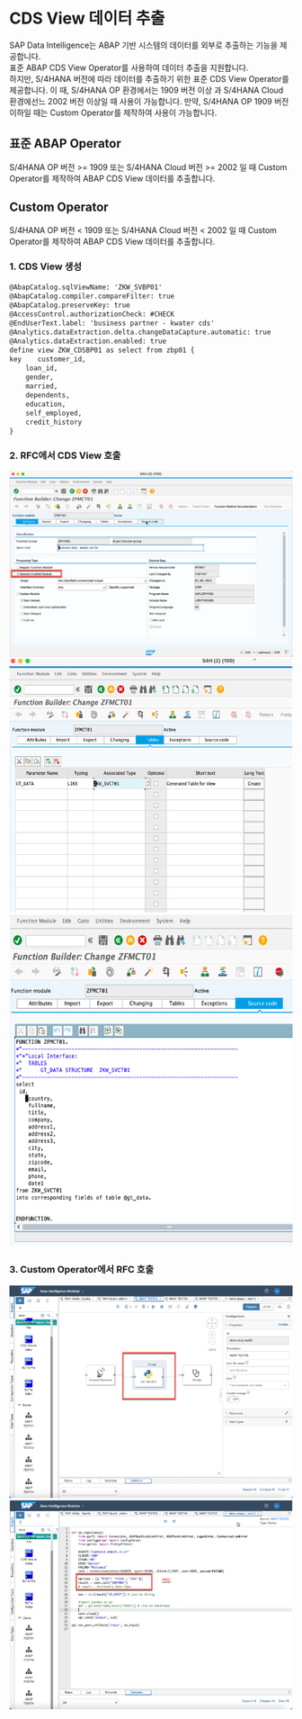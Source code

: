 # CDS View 데이터 추출

SAP Data Intelligence는 ABAP 기반 시스템의 데이터를 외부로 추출하는 기능을 제공합니다.<br>
표준 ABAP CDS View Operator를 사용하여 데이터 추출을 지원합니다.<br>
하지만, S/4HANA 버전에 따라 
데이터를 추출하기 위한 표준 CDS View Operator를 제공합니다. 이 때, S/4HANA OP 환경에서는 1909 버전 이상 과 S/4HANA Cloud 환경에선느 2002 버전 이상일 때 사용이 가능합니다.
만약, S/4HANA OP 1909 버전 이하일 때는 Custom Operator를 제작하여 사용이 가능합니다.


## 표준 ABAP Operator
S/4HANA OP 버전 >= 1909 또는 S/4HANA Cloud 버전 >= 2002 일 때 Custom Operator를 제작하여 ABAP CDS View 데이터를 추출합니다.<br>


## Custom Operator
S/4HANA OP 버전 < 1909 또는 S/4HANA Cloud 버전 < 2002 일 때 Custom Operator를 제작하여 ABAP CDS View 데이터를 추출합니다.<br>

### 1. CDS View 생성

    @AbapCatalog.sqlViewName: 'ZKW_SVBP01'
    @AbapCatalog.compiler.compareFilter: true
    @AbapCatalog.preserveKey: true
    @AccessControl.authorizationCheck: #CHECK
    @EndUserText.label: 'business partner - kwater cds'
    @Analytics.dataExtraction.delta.changeDataCapture.automatic: true
    @Analytics.dataExtraction.enabled: true
    define view ZKW_CDSBP01 as select from zbp01 {
    key    customer_id,
        loan_id,
        gender,
        married,
        dependents,
        education,
        self_employed,
        credit_history
    }

### 2. RFC에서 CDS View 호출

![](Images/abap_rfc.png)<br>
![](Images/abap_rfc2.png)<br>
![](Images/abap_rfc3.png)<br>

### 3. Custom Operator에서 RFC 호출

![](Images/di_rfc1.png)<br>
![](Images/di_rfc2.png)<br>



